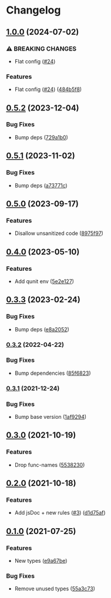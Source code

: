 # Changelog

## [1.0.0](https://github.com/mauriciolauffer/eslint-config-mlauffer-ui5/compare/v0.5.2...v1.0.0) (2024-07-02)


### ⚠ BREAKING CHANGES

* Flat config ([#24](https://github.com/mauriciolauffer/eslint-config-mlauffer-ui5/issues/24))

### Features

* Flat config ([#24](https://github.com/mauriciolauffer/eslint-config-mlauffer-ui5/issues/24)) ([484b5f8](https://github.com/mauriciolauffer/eslint-config-mlauffer-ui5/commit/484b5f8486305985cfd4ab58f11811bce1c1f129))

## [0.5.2](https://github.com/mauriciolauffer/eslint-config-mlauffer-ui5/compare/v0.5.1...v0.5.2) (2023-12-04)


### Bug Fixes

* Bump deps ([729a1b0](https://github.com/mauriciolauffer/eslint-config-mlauffer-ui5/commit/729a1b0fba00679cd30a580feb423b78a26054fe))

## [0.5.1](https://github.com/mauriciolauffer/eslint-config-mlauffer-ui5/compare/v0.5.0...v0.5.1) (2023-11-02)


### Bug Fixes

* Bump deps ([a73771c](https://github.com/mauriciolauffer/eslint-config-mlauffer-ui5/commit/a73771cc8bc520982f34a02dced405ed16d0ce66))

## [0.5.0](https://github.com/mauriciolauffer/eslint-config-mlauffer-ui5/compare/v0.4.0...v0.5.0) (2023-09-17)


### Features

* Disallow unsanitized code ([8975f97](https://github.com/mauriciolauffer/eslint-config-mlauffer-ui5/commit/8975f97686a36a855192122d4de823d78dc4b564))

## [0.4.0](https://github.com/mauriciolauffer/eslint-config-mlauffer-ui5/compare/v0.3.3...v0.4.0) (2023-05-10)


### Features

* Add qunit env ([5e2e127](https://github.com/mauriciolauffer/eslint-config-mlauffer-ui5/commit/5e2e127d8824f26a0edcbafe06049094fee8fb02))

## [0.3.3](https://github.com/mauriciolauffer/eslint-config-mlauffer-ui5/compare/v0.3.2...v0.3.3) (2023-02-24)


### Bug Fixes

* Bump deps ([e8a2052](https://github.com/mauriciolauffer/eslint-config-mlauffer-ui5/commit/e8a20523d6dd1affb1502703777855b7381094ab))

### [0.3.2](https://github.com/mauriciolauffer/eslint-config-mlauffer-ui5/compare/v0.3.1...v0.3.2) (2022-04-22)


### Bug Fixes

* Bump dependencies ([85f6823](https://github.com/mauriciolauffer/eslint-config-mlauffer-ui5/commit/85f68234011948f43d671e4832f1c82df6b7c780))

### [0.3.1](https://www.github.com/mauriciolauffer/eslint-config-mlauffer-ui5/compare/v0.3.0...v0.3.1) (2021-12-24)


### Bug Fixes

* Bump base version ([1af9294](https://www.github.com/mauriciolauffer/eslint-config-mlauffer-ui5/commit/1af929464c35a4e99993c8a0bdd24cf9b988ae42))

## [0.3.0](https://www.github.com/mauriciolauffer/eslint-config-mlauffer-ui5/compare/v0.2.0...v0.3.0) (2021-10-19)


### Features

* Drop func-names ([5538230](https://www.github.com/mauriciolauffer/eslint-config-mlauffer-ui5/commit/5538230d105556b72cdfdd4636b9d5dddb234aaf))

## [0.2.0](https://www.github.com/mauriciolauffer/eslint-config-mlauffer-ui5/compare/v0.1.0...v0.2.0) (2021-10-18)


### Features

* Add jsDoc + new rules ([#3](https://www.github.com/mauriciolauffer/eslint-config-mlauffer-ui5/issues/3)) ([d1d75af](https://www.github.com/mauriciolauffer/eslint-config-mlauffer-ui5/commit/d1d75af7c85f23fed8531115d96ee63728d96d45))

## [0.1.0](https://www.github.com/mauriciolauffer/eslint-config-mlauffer-ui5/compare/v0.0.2...v0.1.0) (2021-07-25)


### Features

* New types ([e9a67be](https://www.github.com/mauriciolauffer/eslint-config-mlauffer-ui5/commit/e9a67be2aa1f32ffadac93d609518a763811d512))


### Bug Fixes

* Remove unused types ([55a3c73](https://www.github.com/mauriciolauffer/eslint-config-mlauffer-ui5/commit/55a3c736d93e13d2e3fda8417665eaba277c759c))
